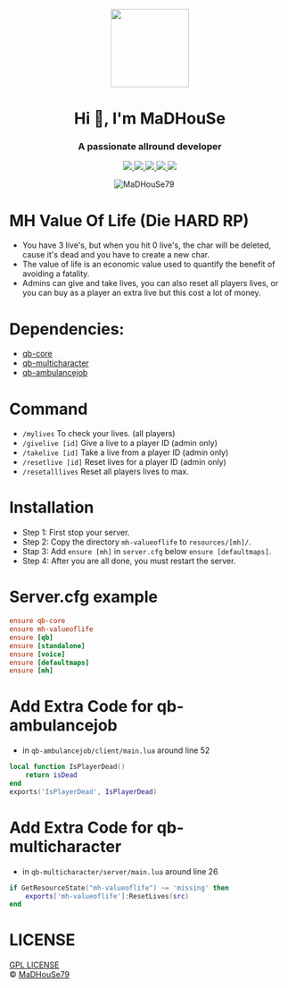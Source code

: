 <p align="center">
    <img width="140" src="https://icons.iconarchive.com/icons/iconarchive/red-orb-alphabet/128/Letter-M-icon.png" />  
    <h1 align="center">Hi 👋, I'm MaDHouSe</h1>
    <h3 align="center">A passionate allround developer </h3>    
</p>

<p align="center">
  <a href="https://github.com/MaDHouSe79/mh-valueoflife/issues">
    <img src="https://img.shields.io/github/issues/MaDHouSe79/mh-valueoflife"/> 
  </a>
  <a href="https://github.com/MaDHouSe79/mh-valueoflife/watchers">
    <img src="https://img.shields.io/github/watchers/MaDHouSe79/mh-valueoflife"/> 
  </a> 
  <a href="https://github.com/MaDHouSe79/mh-valueoflife/network/members">
    <img src="https://img.shields.io/github/forks/MaDHouSe79/mh-valueoflife"/> 
  </a>  
  <a href="https://github.com/MaDHouSe79/mh-valueoflife/stargazers">
    <img src="https://img.shields.io/github/stars/MaDHouSe79/mh-valueoflife?color=white"/> 
  </a>
  <a href="https://github.com/MaDHouSe79/mh-valueoflife/blob/main/LICENSE">
    <img src="https://img.shields.io/github/license/MaDHouSe79/mh-valueoflife?color=black"/> 
  </a>      
</p>

<p align="center">
    <img src="https://komarev.com/ghpvc/?username=MaDHouSe79&label=Profile%20views&color=3464eb&style=for-the-badge&logo=star&abbreviated=true" alt="MaDHouSe79" style="padding-right:20px;" />
</p>

# MH Value Of Life (Die HARD RP)
- You have 3 live's, but when you hit 0 live's, the char will be deleted, cause it's dead and you have to create a new char.
- The value of life is an economic value used to quantify the benefit of avoiding a fatality.
- Admins can give and take lives, you can also reset all players lives, or you can buy as a player an extra live but this cost a lot of money.

# Dependencies:
- [qb-core](https://github.com/qbcore-framework/qb-core)
- [qb-multicharacter](https://github.com/qbcore-framework/qb-multicharacter)
- [qb-ambulancejob](https://github.com/qbcore-framework/qb-ambulancejob)

# Command
- `/mylives` To check your lives. (all players)
- `/givelive [id]` Give a live to a player ID (admin only)
- `/takelive [id]` Take a live from a player ID (admin only)
- `/resetlive [id]` Reset lives for a player ID (admin only)
- `/resetalllives` Reset all players lives to max.

# Installation
- Step 1: First stop your server.
- Step 2: Copy the directory `mh-valueoflife` to `resources/[mh]/`.
- Stap 3: Add `ensure [mh]` in `server.cfg` below `ensure [defaultmaps]`.
- Step 4: After you are all done, you must restart the server.

# Server.cfg example
```conf
ensure qb-core
ensure mh-valueoflife
ensure [qb]
ensure [standalone]
ensure [voice]
ensure [defaultmaps]
ensure [mh]
```

# Add Extra Code for qb-ambulancejob
- in `qb-ambulancejob/client/main.lua` around line 52
```lua
local function IsPlayerDead()
    return isDead
end
exports('IsPlayerDead', IsPlayerDead)
```

# Add Extra Code for qb-multicharacter
- in `qb-multicharacter/server/main.lua` around line 26
```lua
if GetResourceState("mh-valueoflife") ~= 'missing' then
    exports['mh-valueoflife']:ResetLives(src)
end
```

# LICENSE
[GPL LICENSE](./LICENSE)<br />
&copy; [MaDHouSe79](https://www.youtube.com/@MaDHouSe79)
